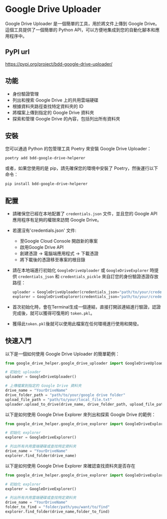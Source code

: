 
# Google Drive Uploader

Google Drive Uploader 是一個簡單的工具，用於將文件上傳到 Google Drive。這個工具提供了一個簡單的 Python API，可以方便地集成到您的自動化腳本和應用程序中。

## PyPI url
https://pypi.org/project/bdd-google-drive-uploader/

## 功能

- 身份驗證管理
- 列出和搜索 Google Drive 上的共用雲端硬碟
- 根據資料夾路徑查找特定資料夾的 ID
- 將檔案上傳到指定的 Google Drive 資料夾
- 探索和管理 Google Drive 的內容，包括列出所有資料夾

## 安裝

您可以通過 Python 的包管理工具 Poetry 來安裝 Google Drive Uploader：

```bash
poetry add bdd-google-drive-helperer
```

或者，如果您使用的是 pip，請先確保您的環境中安裝了 Poetry，然後運行以下命令：

```bash
pip install bdd-google-drive-helperer
```

## 配置
- 請確保您已經在本地配置了 `credentials.json` 文件，並且您的 Google API 應用程序有足夠的權限來訪問 Google Drive。
- 若還沒有'credentials.json' 文件:
    - 至Google Cloud Console 開啟新的專案
    - 啟用Google Drive API
    - 創建憑證 -> 電腦端應用程式 -> 下載憑證
    - 將下載後的憑證移至專案的根目錄

- 請在本地端進行初始化 `GoogleDriveUploader` 或 `GoogleDriveExplorer` 時提供 `credentials_json` 和 `credentials_pickle` 來自訂您的身份驗證憑證存放路徑：
    ```python
    uploader = GoogleDriveUploader(credentials_json="path/to/your/credentials.json")
    explorer = GoogleDriveExplorer(credentials_json="path/to/your/credentials.json")
    ```
- 首次初始化時，會在Terminal生成一個連結，直接打開該連結進行驗證，認證完成後，就可以獲得可復用的 `token.pkl`。

- 獲得此`token.pkl`後就可以使用此檔案在任何環境進行使用和開發。
## 快速入門

以下是一個如何使用 Google Drive Uploader 的簡單範例：

```python
from google_drive_helper.google_drive_uploader import GoogleDriveUploader

# 初始化 uploader
uploader = GoogleDriveUploader()

# 上傳檔案到指定的 Google Drive 資料夾
drive_name = "YourDriveName"
drive_folder_path = "path/to/your/google drive folder"
upload_file_path = "path/to/your/local_file.txt"
uploader.upload_to_drive(drive_name, drive_folder_path, upload_file_path)
```

以下是如何使用 Google Drive Explorer 來列出和探索 Google Drive 的範例：

```python
from google_drive_helper.google_drive_explorer import GoogleDriveExplorer

# 初始化 explorer
explorer = GoogleDriveExplorer()

# 列出所有共用雲端硬碟或查找特定資料夾
drive_name = "YourDriveName"
explorer.find_folder(drive_name)
```

以下是如何使用 Google Drive Explorer 來確認查找資料夾是否存在

```python
from google_drive_helper.google_drive_explorer import GoogleDriveExplorer

# 初始化 explorer
explorer = GoogleDriveExplorer()

# 列出所有共用雲端硬碟或查找特定資料夾
drive_name = "YourDriveName"
folder_to_find = "folder/path/you/want/to/find"
explorer.find_folder(drive_name,folder_to_find)
```
